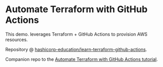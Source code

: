 # Automate Terraform with GitHub Actions

This demo. leverages Terraform + GitHub Actions to provision AWS resources.

Repository @ [hashicorp-education/learn-terraform-github-actions](https://github.com/hashicorp-education/learn-terraform-github-actions).

Companion repo to the [Automate Terraform with GitHub Actions tutorial](https://developer.hashicorp.com/terraform/tutorials/automation/github-actions).
